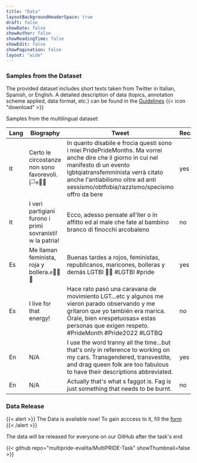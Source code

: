 ```yaml
---
title: "Data"
layoutBackgroundHeaderSpace: true
draft: false
showDate: false
showAuthor: false
showReadingTime: false
showEdit: false
showPagination: false
layout: "wide"
---
```

<style>
.prose, .prose-lg {
    max-width: none !important;
}
.container {
    max-width: 95vw !important;
}
</style>

### Samples from the Dataset

The provided dataset includes short texts taken from Twitter in Italian, Spanish, or English.
A detailed description of data (topics, annotation scheme applied, data format, etc.) can be found in the [Guidelines](/pdfs/guidelines.pdf) {{< icon "download" >}}

Samples from the multilingual dataset:

| Lang| Biography | Tweet | Recalamation |
| -------- | ------- | -------- | ------- |
| It | Certo le circostanze non sono favorevoli.🏳️✊🏳️‍🌈 | In quanto disabile e frocia questi sono i miei PridePrideMonths. Ma vorrei anche dire che il giorno in cui nel manifesto di un evento lgbtqiatransfemminista verrà citato anche l'antiabilismo oltre ad anti sessismo/obtfobia/razzismo/specismo offro da bere| yes|
| It | I veri partigiani furono i primi sovranisti! w la patria! | Ecco, adesso pensate all’iter o in affitto ed al male che fate al bambino branco di finocchi arcobaleno | no | | yes|
| Es | Me llaman feminista, roja y bollera.✊🏳️‍🌈💜| Buenas tardes a rojos, feministas, republicanos, maricones, bolleras y demás LGTBI 🏳️‍🌈 #LGTBI #pride | yes|
| Es | I live for that energy!| Hace rato pasó una caravana de movimiento LGT…etc y algunos me vieron parado observando y me gritaron que yo también era marica. Órale, bien «respetuosas» estas personas que exigen respeto. #PrideMonth #Pride2022 #LGTBQ| no|
| En | N/A| I use the word tranny all the time...but that's only in reference to working on my cars.  Transgendered, transvestite, and drag queen folk are too fabulous to have their descriptions abbreviated.| yes|
| En | N/A| Actually that's what s faggot is. Fag is just something that needs to be burnt. | no|

### Data Release
{{< alert >}}
The Data is available now! To gain acccess to it, fill the [form](https://docs.google.com/forms/d/1HfRHKf2SbOoNGP68YI_j-ySXO-lzopVHuKgYQ8ABSXc/)
{{< /alert >}}

The data will be released for everyone on our GitHub after the task's end 

{{< github repo="multipride-evalita/MultiPRIDE-Task" showThumbnail=false >}}

